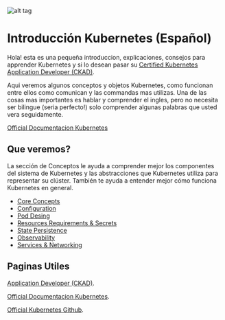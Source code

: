 ![alt tag](https://www.supinfo.com/articles/resources/220921/9402/0.png)

# Introducción Kubernetes (Español)
Hola! esta es una pequeña introduccion, explicaciones, consejos para apprender Kubernetes y si lo desean pasar su [Certified Kubernetes Application Developer (CKAD)](https://www.cncf.io/certification/ckad/).

Aqui veremos algunos conceptos y objetos Kubernetes, como funcionan entre ellos como comunican y las commandas mas utilizas.
Una de las cosas mas importantes es hablar y comprender el ingles, pero no necesita ser bilingue (seria perfecto!) solo comprender algunas palabras que usted vera seguidamente.

[Official Documentacion Kubernetes](https://kubernetes.io/fr/docs/home/)

## Que veremos?

La sección de Conceptos le ayuda a comprender mejor los componentes del sistema de Kubernetes y las abstracciones que Kubernetes utiliza para representar su clúster. También te ayuda a entender mejor cómo funciona Kubernetes en general.
- [Core Concepts](https://github.com/alejandro34543/PREPACION-CKAD-/blob/master/conceptos-principales.md)
- [Configuration](https://github.com/alejandro34543/INTRODUCCION-KUBERNETES-CKAD-ES/blob/master/configuracion.md)
- [Pod Desing](https://github.com/alejandro34543/INTRODUCCION-KUBERNETES-CKAD-ES/blob/master/pod-concepcion.md)
- [Resources Requirements & Secrets](https://github.com/alejandro34543/INTRODUCCION-KUBERNETES-CKAD-ES/blob/master/resources_requirements-secrets.md)
- [State Persistence](https://github.com/alejandro34543/INTRODUCCION-KUBERNETES-CKAD-ES/blob/master/volumes.md)
- [Observability](https://github.com/alejandro34543/INTRODUCCION-KUBERNETES-CKAD-ES/blob/master/observacion.md)
- [Services & Networking](https://github.com/alejandro34543/INTRODUCCION-KUBERNETES-CKAD-ES/blob/master/service-networkpolicies.md)


## Paginas Utiles
[Application Developer (CKAD)](https://www.cncf.io/certification/ckad/).

[Official Documentacion Kubernetes](https://kubernetes.io/fr/docs/home/).

[Official Kubernetes Github](https://github.com/kubernetes/kubernetes).

